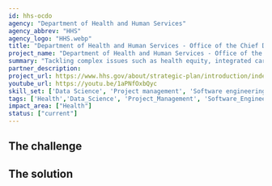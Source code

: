 ```yaml
---
id: hhs-ocdo
agency: "Department of Health and Human Services"
agency_abbrev: "HHS"
agency_logo: "HHS.webp"
title: "Department of Health and Human Services - Office of the Chief Data Officer"
project_name: "Department of Health and Human Services - Office of the Chief Data Officer"
summary: "Tackling complex issues such as health equity, integrated care, and digital service delivery."
partner_description: 
project_url: https://www.hhs.gov/about/strategic-plan/introduction/index.html
youtube_url: https://youtu.be/1aPNfOxbQyc
skill_set: ['Data Science', 'Project management', 'Software engineering']
tags: ['Health','Data_Science', 'Project_Management', 'Software_Engineering']
impact_area: ["Health"]
status: ["current"]
---
```


## The challenge



## The solution 

